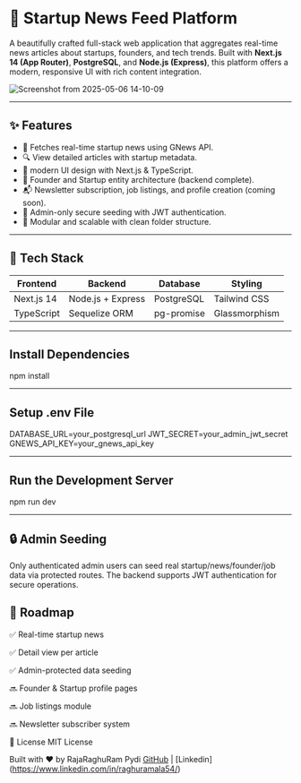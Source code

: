 # 🌱 Startup News Feed Platform
A beautifully crafted full-stack web application that aggregates real-time news articles about startups, founders, and tech trends. Built with **Next.js 14 (App Router)**, **PostgreSQL**, and **Node.js (Express)**, this platform offers a modern, responsive UI with rich content integration.

![Screenshot from 2025-05-06 14-10-09](https://github.com/user-attachments/assets/81772ca5-a0fe-451a-9901-122bae2b199b)


---

## ✨ Features

- 📰 Fetches real-time startup news using GNews API.
- 🔍 View detailed articles with startup metadata.
- 🌿 modern UI design with Next.js & TypeScript.
- 👥 Founder and Startup entity architecture (backend complete).
- 📬 Newsletter subscription, job listings, and profile creation (coming soon).
- 🔐 Admin-only secure seeding with JWT authentication.
- 🔄 Modular and scalable with clean folder structure.

---

## 🧱 Tech Stack

| Frontend      | Backend             | Database    | Styling        |
|---------------|---------------------|-------------|----------------|
| Next.js 14    | Node.js + Express   | PostgreSQL  | Tailwind CSS   |
| TypeScript    | Sequelize ORM       | pg-promise  | Glassmorphism  |

---

##  Install Dependencies

npm install

---

##  Setup .env File

DATABASE_URL=your_postgresql_url
JWT_SECRET=your_admin_jwt_secret
GNEWS_API_KEY=your_gnews_api_key

---

##  Run the Development Server

npm run dev

---

##  🔒 Admin Seeding

Only authenticated admin users can seed real startup/news/founder/job data via protected routes. The backend supports JWT authentication for secure operations.

##  📌 Roadmap

✅ Real-time startup news

✅ Detail view per article

✅ Admin-protected data seeding

🔜 Founder & Startup profile pages

🔜 Job listings module

🔜 Newsletter subscriber system

📄 License
MIT License

Built with ❤️ by RajaRaghuRam Pydi
[GitHub](https://github.com/raghuramala54/NewsFeed) | [Linkedin] (https://www.linkedin.com/in/raghuramala54/)



